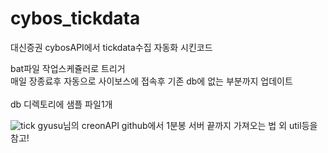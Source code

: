 # cybos_tickdata
대신증권 cybosAPI에서 tickdata수집 자동화 시킨코드<br>

bat파일 작업스케쥴러로 트리거<br>
매일 장종료후 자동으로 사이보스에 접속후 기존 db에 없는 부분까지 업데이트<br>
<br>
db 디렉토리에 샘플 파일1개

![tick](https://user-images.githubusercontent.com/40931326/84742829-09d02500-afec-11ea-9ecb-ef7638eada3b.PNG)
gyusu님의 creonAPI  github에서 1분봉 서버 끝까지 가져오는 법 외 util등을 참고! 


